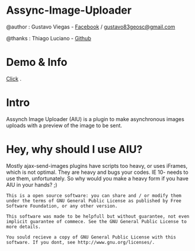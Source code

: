   Assync-Image-Uploader
=======================================================================================================================

  @author : Gustavo Viegas - [Facebook](http://fb.com/gustavofviegas) / gustavo83geosc@gmail.com

  @thanks : Thiago Luciano - [Github](http://github.com/tluciano)

Demo & Info
=======================================================================================================================

[Click](http://gfviegas.github.io/AIU/) .

Intro
====================================================================================

Assynch Image Uploader (AIU) is a plugin to make asynchronous images uploads with a preview of the image to be sent.

Hey, why should I use AIU?
====================================================================================
Mostly ajax-send-images plugins have scripts too heavy, or uses iFrames, which is not optimal. They are heavy and bugs your codes. IE 10- needs to use them, unfortunately.
So why would you make a heavy form if you have AIU in your hands? ;)


    This is a open source software: you can share and / or modify them under the terms of GNU General Public License as published by Free Software Foundation, or any other version.

    This software was made to be helpfull but without guarantee, not even implicit guarantee of commece. See the GNU General Public License to more details.

    You sould recieve a copy of GNU General Public License with this software. If you dont, see http://www.gnu.org/licenses/.